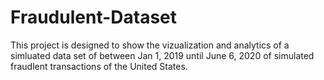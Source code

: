 # Fraudulent-Dataset

This project is designed to show the vizualization and analytics of a simluated data set of between Jan 1, 2019 until June 6, 2020 of simulated fraudlent transactions of the United States. 
